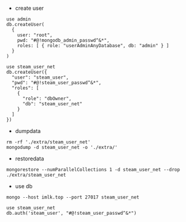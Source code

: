 - create user
```mongojs
use admin
db.createUser(
  {
    user: "root",
    pwd: "#@!mongodb_admin_passwd^&*",
    roles: [ { role: "userAdminAnyDatabase", db: "admin" } ]
  }
)

use steam_user_net
db.createUser({
  "user": "steam_user",
  "pwd": "#@!steam_user_passwd^&*",
  "roles": [
    {
      "role": "dbOwner",
      "db": "steam_user_net"
    }
  ]
})
```

- dumpdata
```shell script
rm -rf './extra/steam_user_net'
mongodump -d steam_user_net -o './extra/'
```

- restoredata
```shell script
mongorestore --numParallelCollections 1 -d steam_user_net --drop ./extra/steam_user_net
```


- use db

```shell script
mongo --host imlk.top --port 27017 steam_user_net
```

```mongojs
use steam_user_net
db.auth('steam_user', "#@!steam_user_passwd^&*")

```